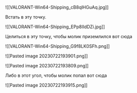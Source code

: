 ![[VALORANT-Win64-Shipping_cB8qlHGuAq.jpg]]

Встать в эту точку.

![[VALORANT-Win64-Shipping_EPp8IIdDZi.jpg]]

Целиться в эту точку, чтобы молик приземлился вот сюда

![[VALORANT-Win64-Shipping_G9f8LK0SFh.png]]

![[Pasted image 20230722193901.png]]


![[Pasted image 20230722193809.png]]

Либо в этот угол, чтобы молик попал вот сюда

![[Pasted image 20230722193915.png]]

